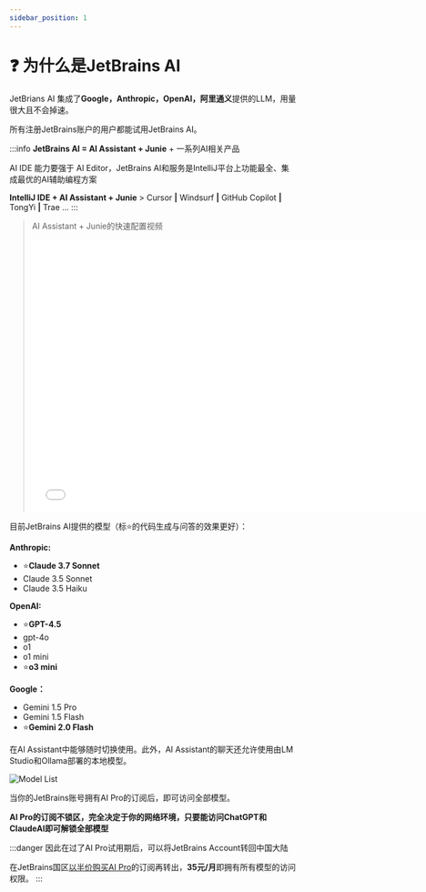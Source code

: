 ```yaml
---
sidebar_position: 1
---
```


# ❓ 为什么是JetBrains AI

JetBrians AI 集成了**Google，Anthropic，OpenAI，阿里通义**提供的LLM，用量很大且不会掉速。

所有注册JetBrains账户的用户都能试用JetBrains AI。

:::info
**JetBrains AI = AI Assistant + Junie** + 一系列AI相关产品

AI IDE 能力要强于 AI Editor，JetBrains AI和服务是IntelliJ平台上功能最全、集成最优的AI辅助编程方案

**IntelliJ IDE + AI Assistant + Junie** > Cursor **|** Windsurf **|** GitHub Copilot **|** TongYi **|** Trae ...
:::

> AI Assistant + Junie的快速配置视频
> <iframe width="700" height="480" src="//player.bilibili.com/player.html?isOutside=true&aid=114260826982717&bvid=BV1Y8Z4YnErz&cid=29177415009&p=1" scrolling="no" border="0" frameborder="no" framespacing="0" allowfullscreen="true"></iframe>

目前JetBrains AI提供的模型（标⭐️的代码生成与问答的效果更好）：

**Anthropic:**
- ⭐️**Claude 3.7 Sonnet**
- Claude 3.5 Sonnet 
- Claude 3.5 Haiku

**OpenAI:**
- ⭐**️GPT-4.5**
- gpt-4o
- o1
- o1 mini
- ⭐️**o3 mini** 

**Google：**
- Gemini 1.5 Pro
- Gemini 1.5 Flash
- ⭐**️Gemini 2.0 Flash**

在AI Assistant中能够随时切换使用。此外，AI Assistant的聊天还允许使用由LM Studio和Ollama部署的本地模型。

![Model List](modellist.png)

当你的JetBrains账号拥有AI Pro的订阅后，即可访问全部模型。

**AI Pro的订阅不锁区，完全决定于你的网络环境，只要能访问ChatGPT和ClaudeAI即可解锁全部模型** 

:::danger
因此在过了AI Pro试用期后，可以将JetBrains Account转回中国大陆

在JetBrains国区[以半价购买AI Pro](https://www.jetbrains.com.cn/ai/)的订阅再转出，**35元/月**即拥有所有模型的访问权限。
:::

